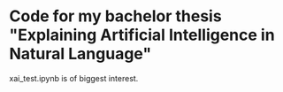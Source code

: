 # Code for my bachelor thesis "Explaining Artificial Intelligence in Natural Language"

xai_test.ipynb is of biggest interest.
